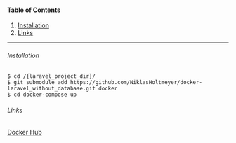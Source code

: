 #### Table of Contents  
1. [Installation](#installation) 
2. [Links](#links)

***
###### Installation
```
$ cd /{laravel_project_dir}/
$ git submodule add https://github.com/NiklasHoltmeyer/docker-laravel_without_database.git docker
$ cd docker-compose up
```
###### Links
[Docker Hub](https://hub.docker.com/r/niklasholtmeyer/laravel_without_database/)
